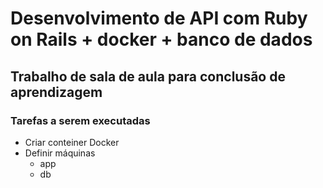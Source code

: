 # Desenvolvimento de API com Ruby on Rails + docker + banco de dados

## Trabalho de sala de aula para conclusão de aprendizagem

### Tarefas a serem executadas

- Criar conteiner Docker
- Definir máquinas
    - app
    - db
